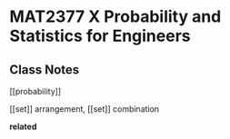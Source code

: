 # MAT2377 X Probability and Statistics for Engineers

## Class Notes

[[probability]]

[[set]] arrangement, [[set]] combination

**related**
